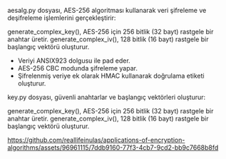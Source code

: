 aesalg.py dosyası, AES-256 algoritması kullanarak veri şifreleme ve deşifreleme işlemlerini gerçekleştirir:

generate_complex_key(), AES-256 için 256 bitlik (32 bayt) rastgele bir anahtar üretir.
generate_complex_iv(), 128 bitlik (16 bayt) rastgele bir başlangıç vektörü oluşturur.

- Veriyi ANSIX923 dolgusu ile pad eder.
- AES-256 CBC modunda şifreleme yapar.
- Şifrelenmiş veriye ek olarak HMAC kullanarak doğrulama etiketi oluşturur.


key.py dosyası, güvenli anahtarlar ve başlangıç vektörleri oluşturur:

generate_complex_key(), AES-256 için 256 bitlik (32 bayt) rastgele bir anahtar üretir.
generate_complex_iv(), 128 bitlik (16 bayt) rastgele bir başlangıç vektörü oluşturur.




https://github.com/reallifeinulas/applications-of-encryption-algorithms/assets/96961115/7ddb9160-77f3-4cb7-9cd2-bb9c7668b8fd

